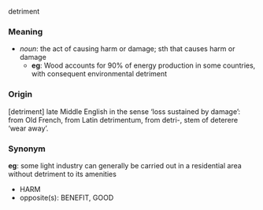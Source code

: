 detriment
### Meaning
+ _noun_: the act of causing harm or damage; sth that causes harm or damage
	+ __eg__: Wood accounts for 90% of energy production in some countries, with consequent environmental detriment

### Origin

[detriment] late Middle English in the sense ‘loss sustained by damage’: from Old French, from Latin detrimentum, from detri-, stem of deterere ‘wear away’.

### Synonym

__eg__: some light industry can generally be carried out in a residential area without detriment to its amenities

+ HARM
+ opposite(s): BENEFIT, GOOD


